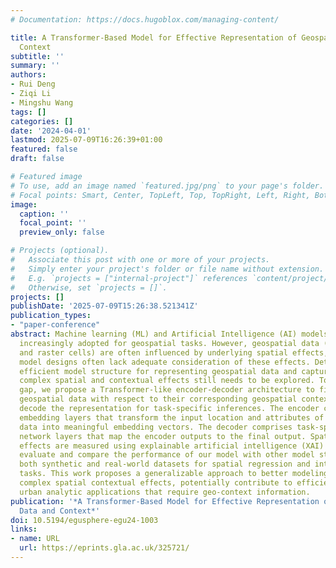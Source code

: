 ```yaml
---
# Documentation: https://docs.hugoblox.com/managing-content/

title: A Transformer-Based Model for Effective Representation of Geospatial Data and
  Context
subtitle: ''
summary: ''
authors:
- Rui Deng
- Ziqi Li
- Mingshu Wang
tags: []
categories: []
date: '2024-04-01'
lastmod: 2025-07-09T16:26:39+01:00
featured: false
draft: false

# Featured image
# To use, add an image named `featured.jpg/png` to your page's folder.
# Focal points: Smart, Center, TopLeft, Top, TopRight, Left, Right, BottomLeft, Bottom, BottomRight.
image:
  caption: ''
  focal_point: ''
  preview_only: false

# Projects (optional).
#   Associate this post with one or more of your projects.
#   Simply enter your project's folder or file name without extension.
#   E.g. `projects = ["internal-project"]` references `content/project/deep-learning/index.md`.
#   Otherwise, set `projects = []`.
projects: []
publishDate: '2025-07-09T15:26:38.521341Z'
publication_types:
- "paper-conference"
abstract: Machine learning (ML) and Artificial Intelligence (AI) models have been
  increasingly adopted for geospatial tasks. However, geospatial data (such as points
  and raster cells) are often influenced by underlying spatial effects, and current
  model designs often lack adequate consideration of these effects. Determining the
  efficient model structure for representing geospatial data and capturing the underlying
  complex spatial and contextual effects still needs to be explored. To address this
  gap, we propose a Transformer-like encoder-decoder architecture to first represent
  geospatial data with respect to their corresponding geospatial context, and then
  decode the representation for task-specific inferences. The encoder consists of
  embedding layers that transform the input location and attributes of geospatial
  data into meaningful embedding vectors. The decoder comprises task-specific neural
  network layers that map the encoder outputs to the final output. Spatial contextual
  effects are measured using explainable artificial intelligence (XAI) methods. We
  evaluate and compare the performance of our model with other model structures on
  both synthetic and real-world datasets for spatial regression and interpolation
  tasks. This work proposes a generalizable approach to better modeling and measuring
  complex spatial contextual effects, potentially contribute to efficient and reliable
  urban analytic applications that require geo-context information.
publication: '*A Transformer-Based Model for Effective Representation of Geospatial
  Data and Context*'
doi: 10.5194/egusphere-egu24-1003
links:
- name: URL
  url: https://eprints.gla.ac.uk/325721/
---
```

